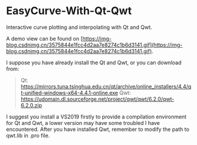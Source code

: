 # EasyCurve-With-Qt-Qwt
Interactive curve plotting and interpolating with Qt and Qwt.

A demo view can be found on [https://img-blog.csdnimg.cn/3575844e1fcc4d2aa7e8274c1b6d3141.gif](https://img-blog.csdnimg.cn/3575844e1fcc4d2aa7e8274c1b6d3141.gif).

I suppose you have already install the Qt and Qwt, or you can download from:

> Qt: https://mirrors.tuna.tsinghua.edu.cn/qt/archive/online_installers/4.4/qt-unified-windows-x64-4.4.1-online.exe
> Qwt: https://udomain.dl.sourceforge.net/project/qwt/qwt/6.2.0/qwt-6.2.0.zip

I suggest you install a VS2019 firstly to provide a compilation environment for Qt and Qwt, a lower version may have some troubled I have encountered. After you have installed Qwt, remember to modify the path to qwt.lib in .pro file.
